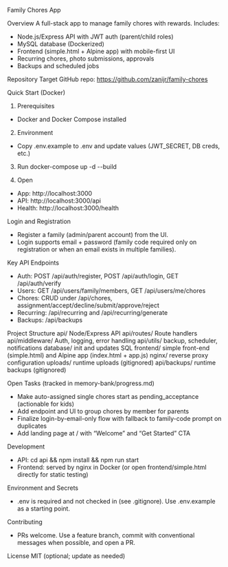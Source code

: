 Family Chores App

Overview
A full-stack app to manage family chores with rewards. Includes:
- Node.js/Express API with JWT auth (parent/child roles)
- MySQL database (Dockerized)
- Frontend (simple.html + Alpine app) with mobile-first UI
- Recurring chores, photo submissions, approvals
- Backups and scheduled jobs

Repository
Target GitHub repo: https://github.com/zanijr/family-chores

Quick Start (Docker)
1) Prerequisites
- Docker and Docker Compose installed

2) Environment
- Copy .env.example to .env and update values (JWT_SECRET, DB creds, etc.)

3) Run
docker-compose up -d --build

4) Open
- App: http://localhost:3000
- API: http://localhost:3000/api
- Health: http://localhost:3000/health

Login and Registration
- Register a family (admin/parent account) from the UI.
- Login supports email + password (family code required only on registration or when an email exists in multiple families).

Key API Endpoints
- Auth: POST /api/auth/register, POST /api/auth/login, GET /api/auth/verify
- Users: GET /api/users/family/members, GET /api/users/me/chores
- Chores: CRUD under /api/chores, assignment/accept/decline/submit/approve/reject
- Recurring: /api/recurring and /api/recurring/generate
- Backups: /api/backups

Project Structure
api/               Node/Express API
api/routes/        Route handlers
api/middleware/    Auth, logging, error handling
api/utils/         backup, scheduler, notifications
database/          init and updates SQL
frontend/          simple front-end (simple.html) and Alpine app (index.html + app.js)
nginx/             reverse proxy configuration
uploads/           runtime uploads (gitignored)
api/backups/       runtime backups (gitignored)

Open Tasks (tracked in memory-bank/progress.md)
- Make auto-assigned single chores start as pending_acceptance (actionable for kids)
- Add endpoint and UI to group chores by member for parents
- Finalize login-by-email-only flow with fallback to family-code prompt on duplicates
- Add landing page at / with “Welcome” and “Get Started” CTA

Development
- API: cd api && npm install && npm run start
- Frontend: served by nginx in Docker (or open frontend/simple.html directly for static testing)

Environment and Secrets
- .env is required and not checked in (see .gitignore). Use .env.example as a starting point.

Contributing
- PRs welcome. Use a feature branch, commit with conventional messages when possible, and open a PR.

License
MIT (optional; update as needed)

